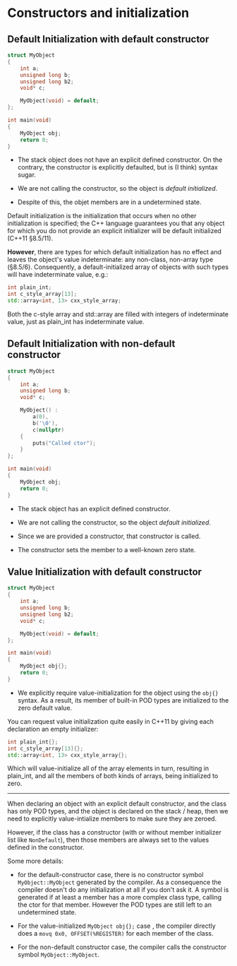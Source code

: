 
# Constructors and initialization

## Default Initialization with default constructor

```cpp
struct MyObject
{
    int a;
    unsigned long b;
    unsigned long b2;
    void* c;

    MyObject(void) = default;
};

int main(void)
{
    MyObject obj;
    return 0;
}
```

- The stack object does not have an explicit defined constructor. On the
  contrary, the constructor is explicitly defaulted, but is (I think) syntax
  sugar.

- We are not calling the constructor, so the object is _default initialized_.

- Despite of this, the objet members are in a undetermined state.

Default initialization is the initialization that occurs when no other
initialization is specified; the C++ language guarantees you that any object for
which you do not provide an explicit initializer will be default initialized
(C++11 §8.5/11).

**However**, there are types for which default initialization has no effect and
leaves the object's value indeterminate: any non-class, non-array type (§8.5/6).
Consequently, a default-initialized array of objects with such types will have
indeterminate value, e.g.:

```cpp
int plain_int;
int c_style_array[13];
std::array<int, 13> cxx_style_array;
```

Both the c-style array and std::array are filled with integers of indeterminate
value, just as plain_int has indeterminate value.

## Default Initialization with non-default constructor

```cpp
struct MyObject
{
    int a;
    unsigned long b;
    void* c;

    MyObject() :
        a(0),
        b('\0'),
        c(nullptr)
    {
        puts("Called ctor");
    }
};

int main(void)
{
    MyObject obj;
    return 0;
}
```

- The stack object has an explicit defined constructor.

- We are not calling the constructor, so the object _default initialized_.

- Since we are provided a constructor, that constructor is called.

- The constructor sets the member to a well-known zero state.

## Value Initialization with default constructor

```cpp
struct MyObject
{
    int a;
    unsigned long b;
    unsigned long b2;
    void* c;

    MyObject(void) = default;
};

int main(void)
{
    MyObject obj{};
    return 0;
}
```

- We explicitly require value-initialization for the object using the `obj{}`
  syntax. As a result, its member of built-in POD types are initialized to the
  zero default value.

You can request value initialization quite easily in C++11 by giving each
declaration an empty initializer:

```cpp
int plain_int{};
int c_style_array[13]{};
std::array<int, 13> cxx_style_array{};
```

Which will value-initialize all of the array elements in turn, resulting in
plain_int, and all the members of both kinds of arrays, being initialized to
zero.

---

When declaring an object with an explicit default constructor, and the
class has only POD types, and the object is declared on the stack / heap,
then we need to explicitly value-intialize members to make sure they are zeroed.

However, if the class has a constructor (with or without member initializer
list like `NonDefault`), then those members are always set to the values
defined in the constructor.

Some more details:

- for the default-constructor case, there is no constructor symbol
  `MyObject::MyObject` generated by the compiler. As a consequence the compiler
  doesn't do any initialization at all if you don't ask it. A symbol is
  generated if at least a member has a more complex class type, calling the ctor
  for that member. However the POD types are still left to an undetermined
  state.

- For the value-initialized `MyObject obj{};` case , the compiler directly does
  a `movq 0x0, OFFSET(%REGISTER)` for each member of the class.

- For the non-default constructor case, the compiler calls the constructor
  symbol `MyObject::MyObject`.
